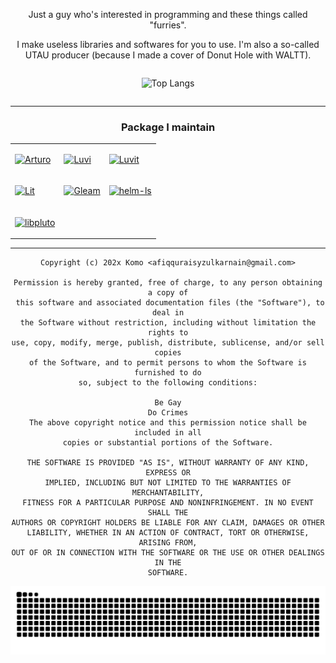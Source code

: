 <div align="center">

Just a guy who's interested in programming and these things called "furries".

I make useless libraries and softwares for you to use. I'm also a so-called UTAU producer (because I made a cover of Donut Hole with WALTT).

<div style="display:inline-block;vertical-align:top;">

![Top Langs](https://github-readme-stats.vercel.app/api/top-langs/?username=mbekkomo&theme=tokyonight&layout=donut)

</div>
</br>

---

### Package I maintain

<table>
 <tr>
  <td>
   
   [![Arturo](https://repology.org/badge/version-for-repo/termux/arturo.svg?header=Arturo)](https://repology.org/project/arturo/versions)
  </td>
  <td>
   
   [![Luvi](https://repology.org/badge/version-for-repo/termux/luvi.svg?header=Luvi)](https://repology.org/project/luvi/versions)
  </td>
  <td>

   [![Luvit](https://repology.org/badge/version-for-repo/termux/lua:luvit.svg?header=Luvit)](https://repology.org/project/lua:luvit/versions)
  </td>
 </tr>
 <tr>
  <td>

   [![Lit](https://repology.org/badge/version-for-repo/termux/lit-luvit.svg?header=Lit)](https://repology.org/project/lit-luvit/versions)
  </td>
  <td>

   [![Gleam](https://repology.org/badge/version-for-repo/termux/gleam.svg?header=Gleam)](https://repology.org/project/gleam/versions)
  </td>
  <td>

   [![helm-ls](https://repology.org/badge/version-for-repo/termux/helm-ls.svg?header=helm-ls)](https://repology.org/project/helm-ls/versions)
  </td>
 </tr>
 <tr>

   <td>

   [![libpluto](https://repology.org/badge/version-for-repo/termux/libpluto.svg?header=libpluto)](https://repology.org/project/plutolang/versions)
  </td>
 </tr>
</table>

---

```
Copyright (c) 202x Komo <afiqquraisyzulkarnain@gmail.com>

Permission is hereby granted, free of charge, to any person obtaining a copy of
 this software and associated documentation files (the "Software"), to deal in
the Software without restriction, including without limitation the rights to
use, copy, modify, merge, publish, distribute, sublicense, and/or sell copies
of the Software, and to permit persons to whom the Software is furnished to do
so, subject to the following conditions:

Be Gay
Do Crimes
The above copyright notice and this permission notice shall be included in all
copies or substantial portions of the Software.

THE SOFTWARE IS PROVIDED "AS IS", WITHOUT WARRANTY OF ANY KIND, EXPRESS OR
IMPLIED, INCLUDING BUT NOT LIMITED TO THE WARRANTIES OF MERCHANTABILITY,
FITNESS FOR A PARTICULAR PURPOSE AND NONINFRINGEMENT. IN NO EVENT SHALL THE
AUTHORS OR COPYRIGHT HOLDERS BE LIABLE FOR ANY CLAIM, DAMAGES OR OTHER
LIABILITY, WHETHER IN AN ACTION OF CONTRACT, TORT OR OTHERWISE, ARISING FROM,
OUT OF OR IN CONNECTION WITH THE SOFTWARE OR THE USE OR OTHER DEALINGS IN THE
SOFTWARE.
```

<div align="center">
<picture>
  <source media="(prefers-color-scheme: dark)" srcset="https://github.com/komothecat/komothecat/raw/output/github-contribution-grid-snake-dark.svg" />
  <source media="(prefers-color-scheme: light)" srcset="https://github.com/komothecat/komothecat/raw/output/github-contribution-grid-snake.svg" />
  <img alt="github-snake" src="https://github.com/komothecat/komothecat/raw/output/github-contribution-grid-snake.svg" />
</picture>
</div>
